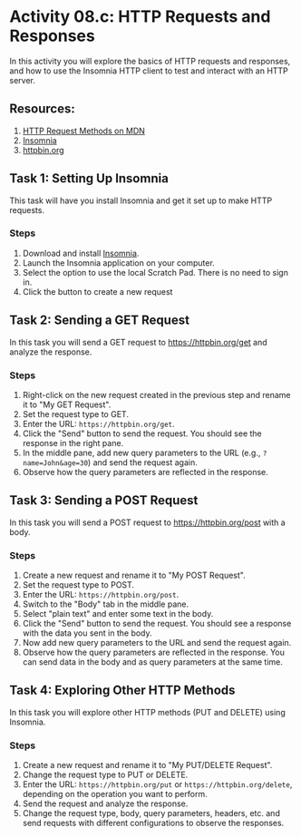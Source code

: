 # Activity 08.c: HTTP Requests and Responses

In this activity you will explore the basics of HTTP requests and responses, and how to use the Insomnia HTTP client to test and interact with an HTTP server. 


## Resources:

1. [HTTP Request Methods on MDN](https://developer.mozilla.org/en-US/docs/Web/HTTP/Methods)
2. [Insomnia](https://insomnia.rest/download)
3. [httpbin.org](https://httpbin.org/)

## Task 1: Setting Up Insomnia

This task will have you install Insomnia and get it set up to make HTTP requests.

### Steps

1. Download and install [Insomnia](https://insomnia.rest/download).
2. Launch the Insomnia application on your computer.
3. Select the option to use the local Scratch Pad. There is no need to sign in.
4. Click the button to create a new request 

## Task 2: Sending a GET Request

In this task you will send a GET request to https://httpbin.org/get and analyze the response.

### Steps

1. Right-click on the new request created in the previous step and rename it to "My GET Request".
2. Set the request type to GET.
3. Enter the URL: `https://httpbin.org/get`.
4. Click the "Send" button to send the request. You should see the response in the right pane.
5. In the middle pane, add new query parameters to the URL (e.g., `?name=John&age=30`) and send the request again.
6. Observe how the query parameters are reflected in the response.

## Task 3: Sending a POST Request

In this task you will send a POST request to https://httpbin.org/post with a body.

### Steps

1. Create a new request and rename it to "My POST Request".
2. Set the request type to POST.
3. Enter the URL: `https://httpbin.org/post`.
4. Switch to the "Body" tab in the middle pane.
5. Select "plain text" and enter some text in the body.
6. Click the "Send" button to send the request. You should see a response with the data you sent in the body.
7. Now add new query parameters to the URL and send the request again.
8. Observe how the query parameters are reflected in the response. You can send data in the body and as query parameters at the same time.

## Task 4: Exploring Other HTTP Methods

In this task you will explore other HTTP methods (PUT and DELETE) using Insomnia.

### Steps

1. Create a new request and rename it to "My PUT/DELETE Request".
2. Change the request type to PUT or DELETE.
3. Enter the URL: `https://httpbin.org/put` or `https://httpbin.org/delete`, depending on the operation you want to perform.
4. Send the request and analyze the response.
5. Change the request type, body, query parameters, headers, etc. and send requests with different configurations to observe the responses.
